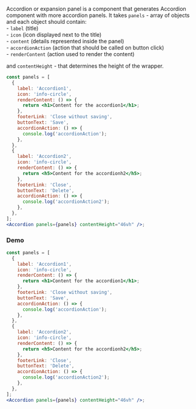 Accordion or expansion panel is a component that generates Accordion component with more accordion panels. It takes `panels` - array of objects and each object should contain:
<br/>- `label` (title)
<br/>- `icon` (icon displayed next to the title)
<br/>- `content` (details represented inside the panel)
<br/>- `accordionAction` (action that should be called on button click)
<br/> - `renderContent` (action used to render the content)

and `contentHeight` - that determines the height of the wrapper.

```jsx static
const panels = [
  {
    label: 'Accordion1',
    icon: 'info-circle',
    renderContent: () => {
      return <h1>Content for the accordion1</h1>;
    },
    footerLink: 'Close without saving',
    buttonText: 'Save',
    accordionAction: () => {
      console.log('accordionAction');
    },
  },
  {
    label: 'Accordion2',
    icon: 'info-circle',
    renderContent: () => {
      return <h5>Content for the accordionh2</h5>;
    },
    footerLink: 'Close',
    buttonText: 'Delete',
    accordionAction: () => {
      console.log('accordionAction2');
    },
  },
];
<Accordion panels={panels} contentHeight="46vh" />;
```

### Demo

```jsx
const panels = [
  {
    label: 'Accordion1',
    icon: 'info-circle',
    renderContent: () => {
      return <h1>Content for the accordion1</h1>;
    },
    footerLink: 'Close without saving',
    buttonText: 'Save',
    accordionAction: () => {
      console.log('accordionAction');
    },
  },
  {
    label: 'Accordion2',
    icon: 'info-circle',
    renderContent: () => {
      return <h5>Content for the accordionh2</h5>;
    },
    footerLink: 'Close',
    buttonText: 'Delete',
    accordionAction: () => {
      console.log('accordionAction2');
    },
  },
];
<Accordion panels={panels} contentHeight="46vh" />;
```

